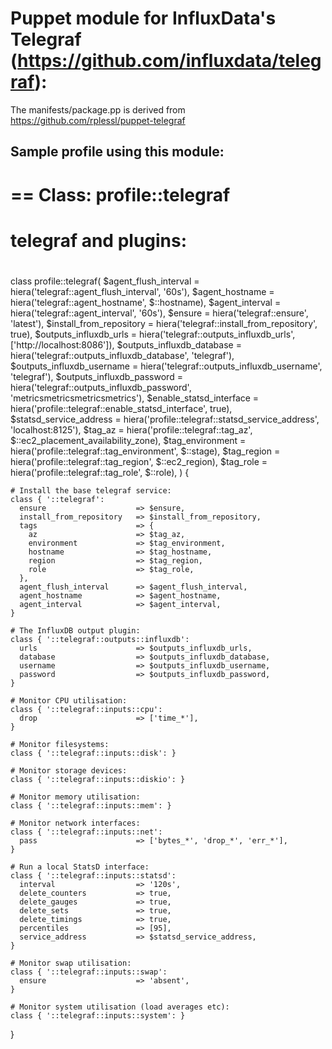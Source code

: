 # Puppet module for InfluxData's Telegraf (<https://github.com/influxdata/telegraf>):

The manifests/package.pp is derived from <https://github.com/rplessl/puppet-telegraf>

## Sample profile using this module:
  # == Class: profile::telegraf
  #
  # telegraf and plugins:
  #
  class profile::telegraf(
    $agent_flush_interval       = hiera('telegraf::agent_flush_interval', '60s'),
    $agent_hostname             = hiera('telegraf::agent_hostname', $::hostname),
    $agent_interval             = hiera('telegraf::agent_interval', '60s'),
    $ensure                     = hiera('telegraf::ensure', 'latest'),
    $install_from_repository    = hiera('telegraf::install_from_repository', true),
    $outputs_influxdb_urls      = hiera('telegraf::outputs_influxdb_urls', ['http://localhost:8086']),
    $outputs_influxdb_database  = hiera('telegraf::outputs_influxdb_database', 'telegraf'),
    $outputs_influxdb_username  = hiera('telegraf::outputs_influxdb_username', 'telegraf'),
    $outputs_influxdb_password  = hiera('telegraf::outputs_influxdb_password', 'metricsmetricsmetricsmetrics'),
    $enable_statsd_interface    = hiera('profile::telegraf::enable_statsd_interface', true),
    $statsd_service_address     = hiera('profile::telegraf::statsd_service_address', 'localhost:8125'),
    $tag_az                     = hiera('profile::telegraf::tag_az', $::ec2_placement_availability_zone),
    $tag_environment            = hiera('profile::telegraf::tag_environment', $::stage),
    $tag_region                 = hiera('profile::telegraf::tag_region', $::ec2_region),
    $tag_role                   = hiera('profile::telegraf::tag_role', $::role),
  ) {

    # Install the base telegraf service:
    class { '::telegraf':
      ensure                    => $ensure,
      install_from_repository   => $install_from_repository,
      tags                      => {
        az                      => $tag_az,
        environment             => $tag_environment,
        hostname                => $tag_hostname,
        region                  => $tag_region,
        role                    => $tag_role,
      },
      agent_flush_interval      => $agent_flush_interval,
      agent_hostname            => $agent_hostname,
      agent_interval            => $agent_interval,
    }

    # The InfluxDB output plugin:
    class { '::telegraf::outputs::influxdb':
      urls                      => $outputs_influxdb_urls,
      database                  => $outputs_influxdb_database,
      username                  => $outputs_influxdb_username,
      password                  => $outputs_influxdb_password,
    }

    # Monitor CPU utilisation:
    class { '::telegraf::inputs::cpu':
      drop                      => ['time_*'],
    }

    # Monitor filesystems:
    class { '::telegraf::inputs::disk': }

    # Monitor storage devices:
    class { '::telegraf::inputs::diskio': }

    # Monitor memory utilisation:
    class { '::telegraf::inputs::mem': }

    # Monitor network interfaces:
    class { '::telegraf::inputs::net':
      pass                      => ['bytes_*', 'drop_*', 'err_*'],
    }

    # Run a local StatsD interface:
    class { '::telegraf::inputs::statsd':
      interval                  => '120s',
      delete_counters           => true,
      delete_gauges             => true,
      delete_sets               => true,
      delete_timings            => true,
      percentiles               => [95],
      service_address           => $statsd_service_address,
    }

    # Monitor swap utilisation:
    class { '::telegraf::inputs::swap':
      ensure                    => 'absent',
    }

    # Monitor system utilisation (load averages etc):
    class { '::telegraf::inputs::system': }
  }

